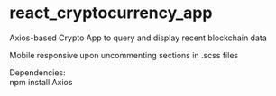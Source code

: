 # react_cryptocurrency_app
Axios-based Crypto App to query and display recent blockchain data

Mobile responsive upon uncommenting sections in .scss files

Dependencies:  
npm install Axios
